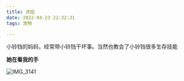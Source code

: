 ```yaml
---
title: 虎妞
date: 2022-04-23 22:32:31
tags: 宠物

---
```



小铃铛的妈妈，经常带小铃铛干坏事。当然也教会了小铃铛很多生存技能

<!-- more -->

**她在看我的手**

![IMG_3141](https://cdn.jsdelivr.net/gh/barryxc/pictures@main/uPic/IMG_3141.jpg)
